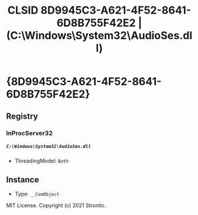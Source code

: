 ﻿---
title: "CLSID 8D9945C3-A621-4F52-8641-6D8B755F42E2 | (C:\\Windows\\System32\\AudioSes.dll)"
excerpt: What is COM-Object CLSID 8D9945C3-A621-4F52-8641-6D8B755F42E2?
---

# {8D9945C3-A621-4F52-8641-6D8B755F42E2}


## Registry


### InProcServer32

##### `C:\Windows\System32\AudioSes.dll`
* ThreadingModel: `Both`

## Instance

* Type: `__ComObject`

MIT License. Copyright (c) 2021 Strontic.


